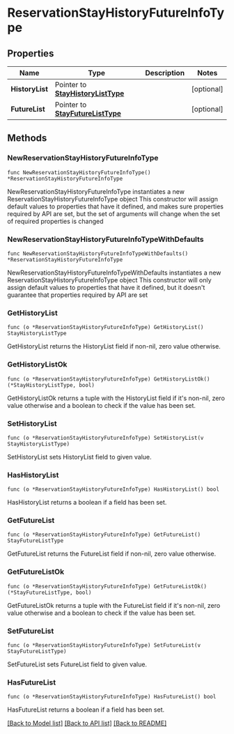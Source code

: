 # ReservationStayHistoryFutureInfoType

## Properties

Name | Type | Description | Notes
------------ | ------------- | ------------- | -------------
**HistoryList** | Pointer to [**StayHistoryListType**](StayHistoryListType.md) |  | [optional] 
**FutureList** | Pointer to [**StayFutureListType**](StayFutureListType.md) |  | [optional] 

## Methods

### NewReservationStayHistoryFutureInfoType

`func NewReservationStayHistoryFutureInfoType() *ReservationStayHistoryFutureInfoType`

NewReservationStayHistoryFutureInfoType instantiates a new ReservationStayHistoryFutureInfoType object
This constructor will assign default values to properties that have it defined,
and makes sure properties required by API are set, but the set of arguments
will change when the set of required properties is changed

### NewReservationStayHistoryFutureInfoTypeWithDefaults

`func NewReservationStayHistoryFutureInfoTypeWithDefaults() *ReservationStayHistoryFutureInfoType`

NewReservationStayHistoryFutureInfoTypeWithDefaults instantiates a new ReservationStayHistoryFutureInfoType object
This constructor will only assign default values to properties that have it defined,
but it doesn't guarantee that properties required by API are set

### GetHistoryList

`func (o *ReservationStayHistoryFutureInfoType) GetHistoryList() StayHistoryListType`

GetHistoryList returns the HistoryList field if non-nil, zero value otherwise.

### GetHistoryListOk

`func (o *ReservationStayHistoryFutureInfoType) GetHistoryListOk() (*StayHistoryListType, bool)`

GetHistoryListOk returns a tuple with the HistoryList field if it's non-nil, zero value otherwise
and a boolean to check if the value has been set.

### SetHistoryList

`func (o *ReservationStayHistoryFutureInfoType) SetHistoryList(v StayHistoryListType)`

SetHistoryList sets HistoryList field to given value.

### HasHistoryList

`func (o *ReservationStayHistoryFutureInfoType) HasHistoryList() bool`

HasHistoryList returns a boolean if a field has been set.

### GetFutureList

`func (o *ReservationStayHistoryFutureInfoType) GetFutureList() StayFutureListType`

GetFutureList returns the FutureList field if non-nil, zero value otherwise.

### GetFutureListOk

`func (o *ReservationStayHistoryFutureInfoType) GetFutureListOk() (*StayFutureListType, bool)`

GetFutureListOk returns a tuple with the FutureList field if it's non-nil, zero value otherwise
and a boolean to check if the value has been set.

### SetFutureList

`func (o *ReservationStayHistoryFutureInfoType) SetFutureList(v StayFutureListType)`

SetFutureList sets FutureList field to given value.

### HasFutureList

`func (o *ReservationStayHistoryFutureInfoType) HasFutureList() bool`

HasFutureList returns a boolean if a field has been set.


[[Back to Model list]](../README.md#documentation-for-models) [[Back to API list]](../README.md#documentation-for-api-endpoints) [[Back to README]](../README.md)


